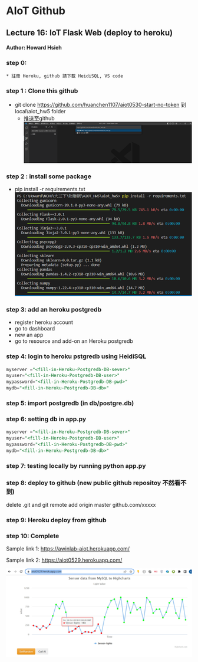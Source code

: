 # AIoT Github

## Lecture 16: IoT Flask Web (deploy to heroku)
#### Author: Howard Hsieh

### step 0:
    * 註冊 Heroku, github 請下載 HeidiSQL, VS code

### step 1 : Clone this github
* git clone https://github.com/huanchen1107/aiot0530-start-no-token 到 local\aiot_hw5 folder
    * 推送至github 
![](static/step1.png)

### step 2 : install some package

* pip install -r requirements.txt
![](static/step2.png)


### step 3: add an heroku postgredb

* register heroku account
* go to dashboard
* new an app
* go to resource and add-on an Heroku postgredb

### step 4: login to heroku pstgredb using HeidiSQL


```sql
myserver ="<fill-in-Heroku-Postgredb-DB-sever>"
myuser="<fill-in-Heroku-Postgredb-DB-user>"
mypassword="<fill-in-Heroku-Postgredb-DB-pwd>"
mydb="<fill-in-Heroku-Postgredb-DB-db>"

```
### step 5: import postgredb (in db/postgre.db)


### step 6: setting db in app.py


```sql
myserver ="<fill-in-Heroku-Postgredb-DB-sever>"
myuser="<fill-in-Heroku-Postgredb-DB-user>"
mypassword="<fill-in-Heroku-Postgredb-DB-pwd>"
mydb="<fill-in-Heroku-Postgredb-DB-db>"

```
### step 7: testing locally by running python app.py

### step 8: deploy to github (new public github repositoy 不然看不到)

delete .git and git remote add origin master github.com/xxxxx


### step 9: Heroku deploy from github

### step 10: Complete

Sample link 1:
https://awinlab-aiot.herokuapp.com/

Sample link 2: 
https://aiot0529.herokuapp.com/


![success](./static/success.jpg)



